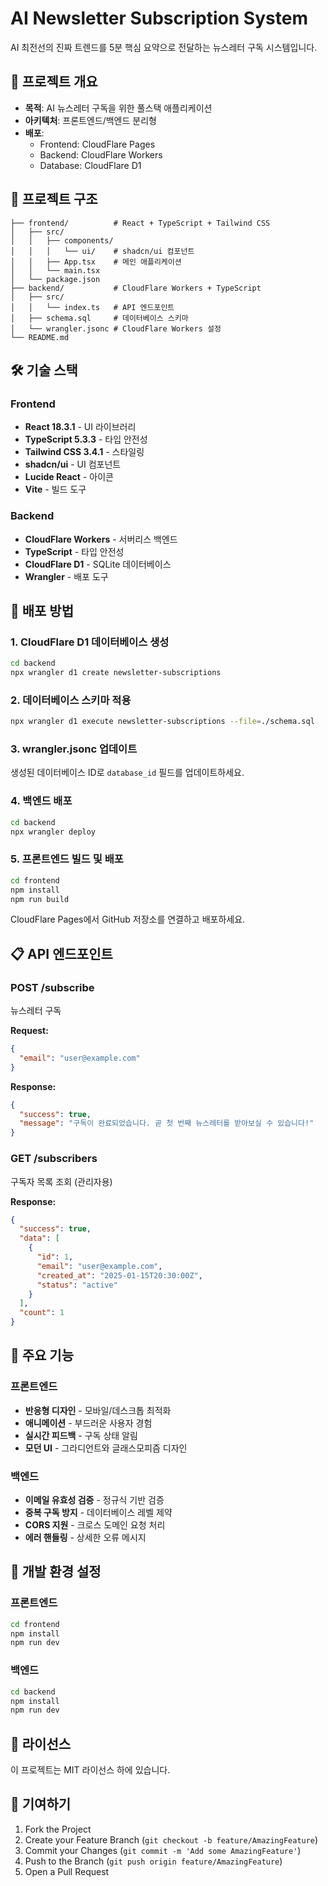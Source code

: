 # AI Newsletter Subscription System

AI 최전선의 진짜 트렌드를 5분 핵심 요약으로 전달하는 뉴스레터 구독 시스템입니다.

## 🚀 프로젝트 개요

- **목적**: AI 뉴스레터 구독을 위한 풀스택 애플리케이션
- **아키텍처**: 프론트엔드/백엔드 분리형
- **배포**:
  - Frontend: CloudFlare Pages
  - Backend: CloudFlare Workers
  - Database: CloudFlare D1

## 📁 프로젝트 구조

```
├── frontend/          # React + TypeScript + Tailwind CSS
│   ├── src/
│   │   ├── components/
│   │   │   └── ui/    # shadcn/ui 컴포넌트
│   │   ├── App.tsx    # 메인 애플리케이션
│   │   └── main.tsx
│   └── package.json
├── backend/           # CloudFlare Workers + TypeScript
│   ├── src/
│   │   └── index.ts   # API 엔드포인트
│   ├── schema.sql     # 데이터베이스 스키마
│   └── wrangler.jsonc # CloudFlare Workers 설정
└── README.md
```

## 🛠️ 기술 스택

### Frontend
- **React 18.3.1** - UI 라이브러리
- **TypeScript 5.3.3** - 타입 안전성
- **Tailwind CSS 3.4.1** - 스타일링
- **shadcn/ui** - UI 컴포넌트
- **Lucide React** - 아이콘
- **Vite** - 빌드 도구

### Backend
- **CloudFlare Workers** - 서버리스 백엔드
- **TypeScript** - 타입 안전성
- **CloudFlare D1** - SQLite 데이터베이스
- **Wrangler** - 배포 도구

## 🚀 배포 방법

### 1. CloudFlare D1 데이터베이스 생성
```bash
cd backend
npx wrangler d1 create newsletter-subscriptions
```

### 2. 데이터베이스 스키마 적용
```bash
npx wrangler d1 execute newsletter-subscriptions --file=./schema.sql
```

### 3. wrangler.jsonc 업데이트
생성된 데이터베이스 ID로 `database_id` 필드를 업데이트하세요.

### 4. 백엔드 배포
```bash
cd backend
npx wrangler deploy
```

### 5. 프론트엔드 빌드 및 배포
```bash
cd frontend
npm install
npm run build
```

CloudFlare Pages에서 GitHub 저장소를 연결하고 배포하세요.

## 📋 API 엔드포인트

### POST /subscribe
뉴스레터 구독

**Request:**
```json
{
  "email": "user@example.com"
}
```

**Response:**
```json
{
  "success": true,
  "message": "구독이 완료되었습니다. 곧 첫 번째 뉴스레터를 받아보실 수 있습니다!"
}
```

### GET /subscribers
구독자 목록 조회 (관리자용)

**Response:**
```json
{
  "success": true,
  "data": [
    {
      "id": 1,
      "email": "user@example.com",
      "created_at": "2025-01-15T20:30:00Z",
      "status": "active"
    }
  ],
  "count": 1
}
```

## 🎨 주요 기능

### 프론트엔드
- **반응형 디자인** - 모바일/데스크톱 최적화
- **애니메이션** - 부드러운 사용자 경험
- **실시간 피드백** - 구독 상태 알림
- **모던 UI** - 그라디언트와 글래스모피즘 디자인

### 백엔드
- **이메일 유효성 검증** - 정규식 기반 검증
- **중복 구독 방지** - 데이터베이스 레벨 제약
- **CORS 지원** - 크로스 도메인 요청 처리
- **에러 핸들링** - 상세한 오류 메시지

## 🔧 개발 환경 설정

### 프론트엔드
```bash
cd frontend
npm install
npm run dev
```

### 백엔드
```bash
cd backend
npm install
npm run dev
```

## 📝 라이선스

이 프로젝트는 MIT 라이선스 하에 있습니다.

## 🤝 기여하기

1. Fork the Project
2. Create your Feature Branch (`git checkout -b feature/AmazingFeature`)
3. Commit your Changes (`git commit -m 'Add some AmazingFeature'`)
4. Push to the Branch (`git push origin feature/AmazingFeature`)
5. Open a Pull Request